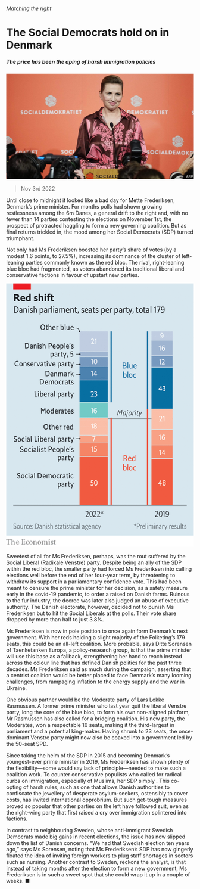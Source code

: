 ###### Matching the right

# The Social Democrats hold on in Denmark 

##### The price has been the aping of harsh immigration policies 

![image](images/20221105_EUP502.jpg) 

> Nov 3rd 2022 

Until close to midnight it looked like a bad day for Mette Frederiksen, Denmark’s prime minister. For months polls had shown growing restlessness among the 6m Danes, a general drift to the right and, with no fewer than 14 parties contesting the elections on November 1st, the prospect of protracted haggling to form a new governing coalition. But as final returns trickled in, the mood among her Social Democrats (SDP) turned triumphant. 

Not only had Ms Frederiksen boosted her party’s share of votes (by a modest 1.6 points, to 27.5%), increasing its dominance of the cluster of left-leaning parties commonly known as the red bloc. The rival, right-leaning blue bloc had fragmented, as voters abandoned its traditional liberal and conservative factions in favour of upstart new parties. 

![image](images/20221105_EUC588.png) 


Sweetest of all for Ms Frederiksen, perhaps, was the rout suffered by the Social Liberal (Radikale Venstre) party. Despite being an ally of the SDP within the red bloc, the smaller party had forced Ms Frederiksen into calling elections well before the end of her four-year term, by threatening to withdraw its support in a parliamentary confidence vote. This had been meant to censure the prime minister for her decision, as a safety measure early in the covid-19 pandemic, to order a  raised on Danish farms. Ruinous to the fur industry, the decree was later also judged an abuse of executive authority. The Danish electorate, however, decided not to punish Ms Frederiksen but to hit the Social Liberals at the polls. Their vote share dropped by more than half to just 3.8%.

Ms Frederiksen is now in pole position to once again form Denmark’s next government. With her reds holding a slight majority of the Folketing’s 179 seats, this could be an all-left coalition. More probable, says Ditte Sorensen of Taenketanken Europa, a policy-research group, is that the prime minister will use this base as a fallback, strengthening her hand to reach instead across the colour line that has defined Danish politics for the past three decades. Ms Frederiksen said as much during the campaign, asserting that a centrist coalition would be better placed to face Denmark’s many looming challenges, from rampaging inflation to the energy supply and the war in Ukraine. 

One obvious partner would be the Moderate party of Lars Lokke Rasmussen. A former prime minister who last year quit the liberal Venstre party, long the core of the blue bloc, to form his own non-aligned platform, Mr Rasmussen has also called for a bridging coalition. His new party, the Moderates, won a respectable 16 seats, making it the third-largest in parliament and a potential king-maker. Having shrunk to 23 seats, the once-dominant Venstre party might now also be coaxed into a government led by the 50-seat SPD.

Since taking the helm of the SDP in 2015 and becoming Denmark’s youngest-ever prime minister in 2019, Ms Frederiksen has shown plenty of the flexibility—some would say lack of principle—needed to make such a coalition work. To counter conservative populists who called for radical curbs on immigration, especially of Muslims, her SDP simply . This co-opting of harsh rules, such as one that allows Danish authorities to confiscate the jewellery of desperate asylum-seekers, ostensibly to cover costs, has invited international opprobrium. But such get-tough measures proved so popular that other parties on the left have followed suit, even as the right-wing party that first raised a cry over immigration splintered into factions.

In contrast to neighbouring Sweden, whose anti-immigrant Swedish Democrats made big gains in recent elections, the issue has now slipped down the list of Danish concerns. “We had that Swedish election ten years ago,” says Ms Sorensen, noting that Ms Frederiksen’s SDP has now gingerly floated the idea of inviting foreign workers to plug staff shortages in sectors such as nursing. Another contrast to Sweden, reckons the analyst, is that instead of taking months after the election to form a new government, Ms Frederiksen is in such a sweet spot that she could wrap it up in a couple of weeks. ■

